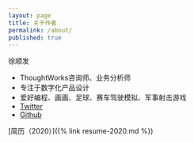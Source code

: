 ```yaml
---
layout: page
title: 关于作者
permalink: /about/
published: true
---
```


徐顺发

- ThoughtWorks咨询师、业务分析师
- 专注于数字化产品设计
- 爱好编程、画画、足球、赛车驾驶模拟、军事射击游戏
- [Twitter](https://twitter.com/Goooooouwa)
- [Github](http://github.com/goooooouwa)

[简历（2020）]({% link resume-2020.md %})
